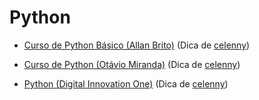 # Python

- [Curso de Python Básico (Allan Brito)](https://eadallanbrito.com/curso/python-basico/) (Dica de [celenny](https://github.com/celenny))

- [Curso de Python (Otávio Miranda)](https://www.youtube.com/playlist?list=PLbIBj8vQhvm0ayQsrhEf-7-8JAj-MwmPr) (Dica de [celenny](https://github.com/celenny))

- [Python (Digital Innovation One)](https://web.dio.me/browse?editorial=a357ccd1-fd65-4285-a2ce-867dba984cfa&page=1) (Dica de [celenny](https://github.com/celenny))
